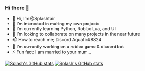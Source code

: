 ### Hi there 👋
- 👋 Hi, I’m @Splashtair
- 👀 I’m interested in making my own projects
- 🌱 I’m currently learning Python, Roblox Lua, and UI
- 💞️ I’m looking to collaborate on many projects in the near future
- 📫 How to reach me; Discord Aquafin#8824
- 🔭 I’m currently working on a roblox game & discord bot
- ⚡ Fun fact: I am married to your mum...

[![Splash's GitHub stats](https://github-readme-stats.vercel.app/api?username=Splashtair&show_icons=true)](https://github.com/anuraghazra/github-readme-stats)
[![Splash's GitHub stats](https://github-readme-stats.vercel.app/api?username=Splashtair)](https://github.com/anuraghazra/github-readme-stats)
